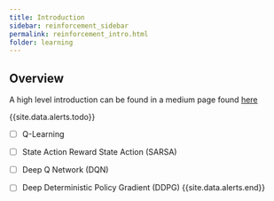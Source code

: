 ```yaml
---
title: Introduction
sidebar: reinforcement_sidebar
permalink: reinforcement_intro.html
folder: learning
---
```


## Overview

A high level introduction can be found in a medium page found [here](https://towardsdatascience.com/introduction-to-various-reinforcement-learning-algorithms-i-q-learning-sarsa-dqn-ddpg-72a5e0cb6287)

{{site.data.alerts.todo}}
- [ ] Q-Learning
- [ ] State Action Reward State Action (SARSA)
- [ ] Deep Q Network (DQN)
- [ ] Deep Deterministic Policy Gradient (DDPG)
{{site.data.alerts.end}}

